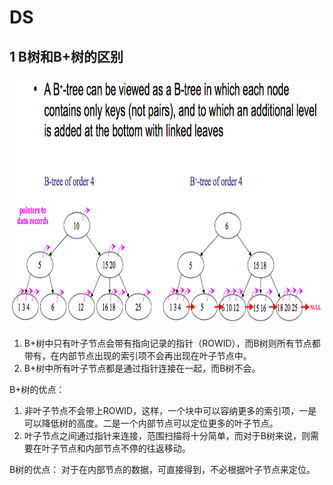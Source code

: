 # DS

## 1 B树和B+树的区别

<img src="../../pictures/BTree.png" width="800" height="400">

1. B+树中只有叶子节点会带有指向记录的指针（ROWID），而B树则所有节点都带有，在内部节点出现的索引项不会再出现在叶子节点中。
2. B+树中所有叶子节点都是通过指针连接在一起，而B树不会。

B+树的优点：
1. 非叶子节点不会带上ROWID，这样，一个块中可以容纳更多的索引项，一是可以降低树的高度。二是一个内部节点可以定位更多的叶子节点。
2. 叶子节点之间通过指针来连接，范围扫描将十分简单，而对于B树来说，则需要在叶子节点和内部节点不停的往返移动。

B树的优点：
对于在内部节点的数据，可直接得到，不必根据叶子节点来定位。

